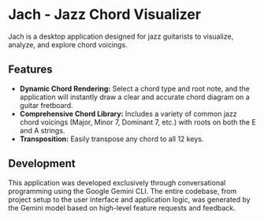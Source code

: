 # Jach - Jazz Chord Visualizer

Jach is a desktop application designed for jazz guitarists to visualize, analyze, and explore chord voicings.

## Features

*   **Dynamic Chord Rendering:** Select a chord type and root note, and the application will instantly draw a clear and accurate chord diagram on a guitar fretboard.
*   **Comprehensive Chord Library:** Includes a variety of common jazz chord voicings (Major, Minor 7, Dominant 7, etc.) with roots on both the E and A strings.
*   **Transposition:** Easily transpose any chord to all 12 keys.

## Development

This application was developed exclusively through conversational programming using the Google Gemini CLI. The entire codebase, from project setup to the user interface and application logic, was generated by the Gemini model based on high-level feature requests and feedback.
